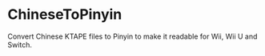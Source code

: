 # ChineseToPinyin
Convert Chinese KTAPE files to Pinyin to make it readable for Wii, Wii U and Switch.
